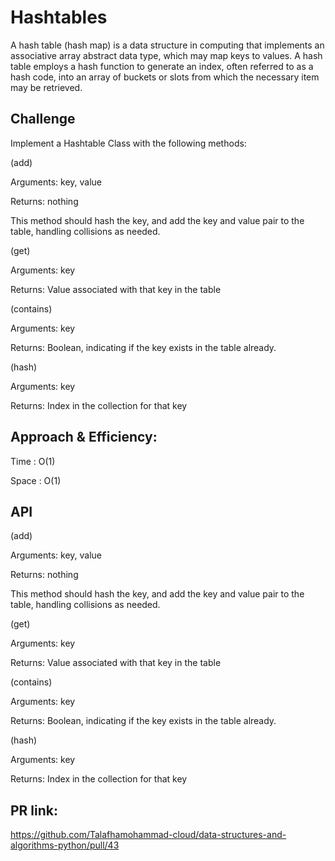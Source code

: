 # Hashtables
A hash table (hash map) is a data structure in computing that implements an associative array abstract data type, which may map keys to values. A hash table employs a hash function to generate an index, often referred to as a hash code, into an array of buckets or slots from which the necessary item may be retrieved.

## Challenge
Implement a Hashtable Class with the following methods:

(add)

Arguments: key, value

Returns: nothing

This method should hash the key, and add the key and value pair to the table, handling collisions as needed.

(get)

Arguments: key

Returns: Value associated with that key in the table

(contains)

Arguments: key

Returns: Boolean, indicating if the key exists in the table already.

(hash)

Arguments: key

Returns: Index in the collection for that key

## Approach & Efficiency:
Time : O(1)

Space : O(1)
## API
(add)

Arguments: key, value

Returns: nothing

This method should hash the key, and add the key and value pair to the table, handling collisions as needed.

(get)

Arguments: key

Returns: Value associated with that key in the table

(contains)

Arguments: key

Returns: Boolean, indicating if the key exists in the table already.

(hash)

Arguments: key

Returns: Index in the collection for that key

## PR link:
https://github.com/Talafhamohammad-cloud/data-structures-and-algorithms-python/pull/43
